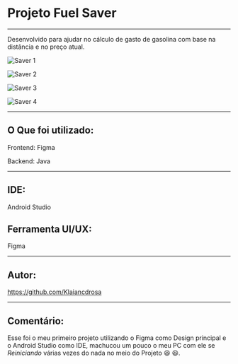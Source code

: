 # Projeto Fuel Saver
-------------------------------------------------
Desenvolvido para ajudar no cálculo de gasto de gasolina com base na distância e no preço atual.

![Saver 1](https://github.com/user-attachments/assets/5b1416cb-6d9f-4035-b97f-364a2f4de49c)

![Saver 2](https://github.com/user-attachments/assets/6a69bd57-3456-44eb-aff4-a5d60c93d023)

![Saver 3](https://github.com/user-attachments/assets/02f42aec-8016-45f6-9ccd-49122ce31111)

![Saver 4](https://github.com/user-attachments/assets/d77b556c-186e-4f9c-96a0-1145532f6337)

---------------------------------------------------
## O Que foi utilizado:

Frontend: Figma

Backend: Java

---------------------------------------------------

## IDE:

Android Studio

## Ferramenta UI/UX:

Figma

---------------------------------------------------
## Autor:

https://github.com/Klaiancdrosa

---------------------------------------------------
## Comentário:

 Esse foi o meu primeiro projeto utilizando o Figma como Design principal e
 o Android Studio como IDE, machucou um pouco o meu PC com ele se *Reiniciando*
 várias vezes do nada no meio do Projeto :laughing:
:satisfied:.
